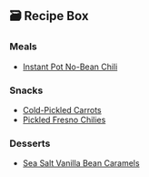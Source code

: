 ## 🗃 Recipe Box

### Meals
- [Instant Pot No-Bean Chili](https://gist.github.com/AndrewArace/6b4a19f82a91e6cc12a663abc0ec4b18)

### Snacks
- [Cold-Pickled Carrots](https://gist.github.com/AndrewArace/4c10e462472f3ee596ec53b82b9b628c)
- [Pickled Fresno Chilies](https://gist.github.com/AndrewArace/953f673e66f613e379eb18560ee99253)

### Desserts
- [Sea Salt Vanilla Bean Caramels](https://gist.github.com/AndrewArace/996f221aaa1f9f04a10058dfd3eeaabf)
